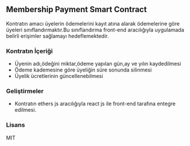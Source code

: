 ## Membership Payment Smart Contract

Kontratın amacı üyelerin ödemelerini kayıt atına alarak ödemelerine göre üyeleri sınıflandırmaktır.Bu sınıflandırma front-end aracılığıyla uygulamada belirli erişimler sağlamayı hedeflemektedir.

### Kontratın İçeriği

- Üyenin adı,ödeğini miktar,ödeme yapılan gün,ay ve yılın kaydedilmesi
- Ödeme kademesine göre üyeliğin süre sonunda silinmesi
- Üyelik ücretlerinin güncellenebilmesi

### Geliştirmeler
- Kontratın ethers js aracılığıyla react js ile front-end tarafına entegre edilmesi.

### Lisans

MIT
